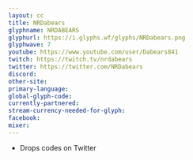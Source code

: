 ```yaml
---
layout: cc
title: NRDabears
glyphname: NRDABEARS
glyphurl: https://i.glyphs.wf/glyphs/NRDabears.png
glyphwave: 7
youtube: https://www.youtube.com/user/Dabears841
twitch: https://twitch.tv/nrdabears
twitter: https://twitter.com/NRDabears
discord: 
other-site: 
primary-language: 
global-glyph-code: 
currently-partnered: 
stream-currency-needed-for-glyph: 
facebook: 
mixer: 
---
```

* Drops codes on Twitter

